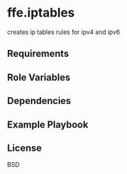 ffe.iptables
=========

creates ip tables rules for ipv4 and ipv6

Requirements
------------

Role Variables
--------------

Dependencies
------------

Example Playbook
----------------

License
-------

BSD
